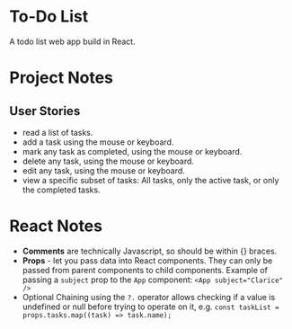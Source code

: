 # To-Do List
A todo list web app build in React.

# Project Notes
## User Stories
* read a list of tasks.
* add a task using the mouse or keyboard.
* mark any task as completed, using the mouse or keyboard.
* delete any task, using the mouse or keyboard.
* edit any task, using the mouse or keyboard.
* view a specific subset of tasks: All tasks, only the active task, or only the completed tasks.

# React Notes
* **Comments** are technically Javascript, so should be within {} braces.
* **Props** - let you pass data into React components. They can only be passed from parent components to child components. Example of passing a `subject` prop to the `App` component: `<App subject="Clarice" />` 
* Optional Chaining using the `?.` operator allows checking if a value is undefined or null before trying to operate on it, e.g. `const taskList = props.tasks.map((task) => task.name);`